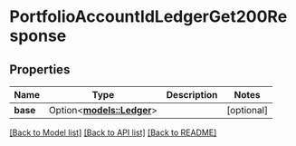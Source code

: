 # PortfolioAccountIdLedgerGet200Response

## Properties

Name | Type | Description | Notes
------------ | ------------- | ------------- | -------------
**base** | Option<[**models::Ledger**](ledger.md)> |  | [optional]

[[Back to Model list]](../README.md#documentation-for-models) [[Back to API list]](../README.md#documentation-for-api-endpoints) [[Back to README]](../README.md)


